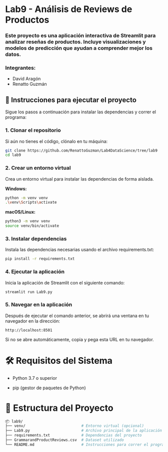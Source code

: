 # Lab9 - Análisis de Reviews de Productos

### Este proyecto es una aplicación interactiva de Streamlit para analizar reseñas de productos. Incluye visualizaciones y modelos de predicción que ayudan a comprender mejor los datos.

 
### Integrantes:

- David Aragón
- Renatto Guzmán


## 🚀 Instrucciones para ejecutar el proyecto
Sigue los pasos a continuación para instalar las dependencias y correr el programa:

### 1. Clonar el repositorio
Si aún no tienes el código, clónalo en tu máquina:

```bash
git clone https://github.com/RenattoGuzman/Lab4DataScience/tree/lab9
cd lab9
```

### 2. Crear un entorno virtual
Crea un entorno virtual para instalar las dependencias de forma aislada.

<strong> Windows:</strong>
```bash
python -m venv venv
.\venv\Scripts\activate
```
<strong> macOS/Linux:</strong>

```bash
python3 -m venv venv
source venv/bin/activate
```

### 3. Instalar dependencias
Instala las dependencias necesarias usando el archivo requirements.txt:

```bash
pip install -r requirements.txt
```

### 4. Ejecutar la aplicación
Inicia la aplicación de Streamlit con el siguiente comando:

```bash
streamlit run Lab9.py
```

### 5. Navegar en la aplicación
Después de ejecutar el comando anterior, se abrirá una ventana en tu navegador en la dirección:

```arduino
http://localhost:8501
```

Si no se abre automáticamente, copia y pega esta URL en tu navegador.

# 🛠 Requisitos del Sistema

- Python 3.7 o superior

- pip (gestor de paquetes de Python)

# 📄 Estructura del Proyecto

```bash
📦 lab9/
├── venv/                         # Entorno virtual (opcional)
├── Lab9.py                       # Archivo principal de la aplicación
├── requirements.txt              # Dependencias del proyecto
├── GrammarandProductReviews.csv  # Dataset utilizado
└── README.md                     # Instrucciones para correr el programa
```